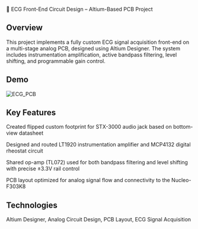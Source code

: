 📁 ECG Front-End Circuit Design – Altium-Based PCB Project

## Overview
This project implements a fully custom ECG signal acquisition front-end on a multi-stage analog PCB, designed using Altium Designer. The system includes instrumentation amplification, active bandpass filtering, level shifting, and programmable gain control.

## Demo

![ECG_PCB](ECG_PCB.png)


## Key Features

Created flipped custom footprint for STX-3000 audio jack based on bottom-view datasheet

Designed and routed LT1920 instrumentation amplifier and MCP4132 digital rheostat circuit

Shared op-amp (TL072) used for both bandpass filtering and level shifting with precise ±3.3V rail control

PCB layout optimized for analog signal flow and connectivity to the Nucleo-F303K8

## Technologies

Altium Designer, Analog Circuit Design, PCB Layout, ECG Signal Acquisition
